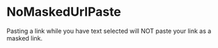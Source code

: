 # NoMaskedUrlPaste

Pasting a link while you have text selected will NOT paste your link as a masked link.
